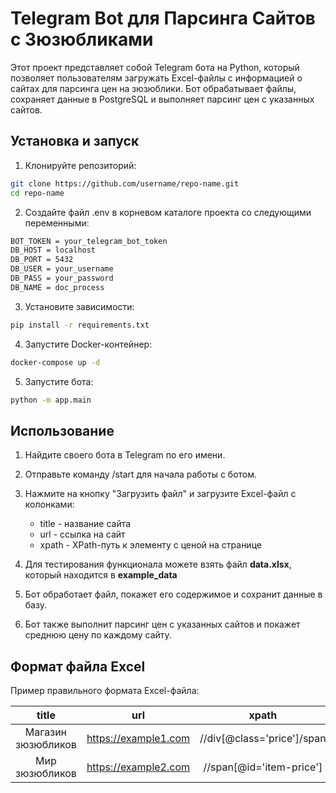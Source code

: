 # Telegram Bot для Парсинга Сайтов с Зюзюбликами
Этот проект представляет собой Telegram бота на Python, который позволяет пользователям загружать Excel-файлы с информацией о сайтах для парсинга цен на зюзюблики. Бот обрабатывает файлы, сохраняет данные в PostgreSQL и выполняет парсинг цен с указанных сайтов.
## Установка и запуск
1. Клонируйте репозиторий:
```bash
git clone https://github.com/username/repo-name.git
cd repo-name
```
2. Создайте файл .env в корневом каталоге проекта со следующими переменными:
```bash
BOT_TOKEN = your_telegram_bot_token
DB_HOST = localhost
DB_PORT = 5432
DB_USER = your_username
DB_PASS = your_password
DB_NAME = doc_process
```
3. Установите зависимости:
```bash
pip install -r requirements.txt
```
4. Запустите Docker-контейнер:
```bash
docker-compose up -d
```
5. Запустите бота:
```bash
python -m app.main
```
## Использование
1. Найдите своего бота в Telegram по его имени.
2. Отправьте команду /start для начала работы с ботом.
3. Нажмите на кнопку "Загрузить файл" и загрузите Excel-файл с колонками:
    - title - название сайта
    - url - ссылка на сайт
    - xpath - XPath-путь к элементу с ценой на странице
5. Для тестирования функционала можете взять файл **data.xlsx**, который находится в **example_data** 

4. Бот обработает файл, покажет его содержимое и сохранит данные в базу.
5. Бот также выполнит парсинг цен с указанных сайтов и покажет среднюю цену по каждому сайту.
## Формат файла Excel
Пример правильного формата Excel-файла:

| title | url |           xpath            |
|:--------------:|:---------:|:--------------------------:|
| Магазин зюзюбликов | https://example1.com | //div[@class='price']/span |
| Мир зюзюбликов | https://example2.com |  //span[@id='item-price']  |